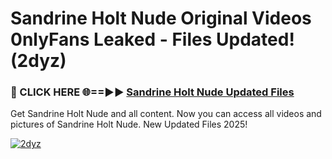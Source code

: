 # Sandrine Holt Nude Original Videos 0nlyFans Leaked - Files Updated! (2dyz)

<h3>🔴 CLICK HERE 🌐==►► <a href="https://tinyurl.com/4mcuefdz" rel="nofollow">Sandrine Holt Nude Updated Files</a></h3>

Get Sandrine Holt Nude and all content. Now you can access all videos and pictures of Sandrine Holt Nude. New Updated Files 2025!

[![2dyz](https://i.imgur.com/StAQSOY.gif)](https://tinyurl.com/4mcuefdz)
